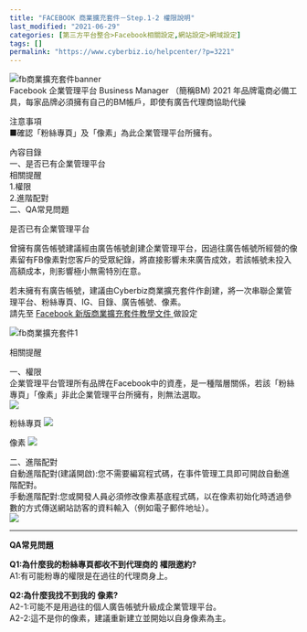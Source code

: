 ```yaml
---
title: "FACEBOOK 商業擴充套件－Step.1-2 權限說明"
last_modified: "2021-06-29"
categories: [第三方平台整合>Facebook相關設定,網站設定>網域設定]
tags: []
permalink: "https://www.cyberbiz.io/helpcenter/?p=3221"
---
```


![fb商業擴充套件banner](https://www.cyberbiz.io/support/wp-content/uploads/2021/06/商業擴充套件-權限問題01.jpg)  
Facebook 企業管理平台 Business Manager （簡稱BM) 2021
年品牌電商必備工具，每家品牌必須擁有自己的BM帳戶，即使有廣告代理商協助代操  

注意事項  
■確認「粉絲專頁」及「像素」為此企業管理平台所擁有。  

內容目錄  
一、是否已有企業管理平台  
相關提醒  
1.權限  
2.進階配對  
二、QA常見問題  

是否已有企業管理平台



曾擁有廣告帳號建議經由廣告帳號創建企業管理平台，因過往廣告帳號所經營的像素留有FB像素對您客戶的受眾紀錄，將直接影響未來廣告成效，若該帳號未投入高額成本，則影響極小無需特別在意。  

若未擁有有廣告帳號，建議由Cyberbiz商業擴充套件作創建，將一次串聯企業管理平台、粉絲專頁、IG、目錄、廣告帳號、像素。  
請先至 [ Facebook 新版商業擴充套件教學文件 ](https://www.cyberbiz.io/helpcenter/?p=2870) 做設定  

![fb商業擴充套件1](https://www.cyberbiz.io/support/wp-content/uploads/2021/06/商業擴充套件-權限問題2.png)  

相關提醒  

一、權限  
企業管理平台管理所有品牌在Facebook中的資產，是一種階層關係，若該「粉絲專頁」「像素」非此企業管理平台所擁有，則無法選取。  
![](https://www.cyberbiz.io/support/wp-content/uploads/2021/06/商業擴充套件-權限問題3.png)  

粉絲專頁 ![](https://www.cyberbiz.io/support/wp-content/uploads/2021/06/商業擴充套件-權限問題4.png)  

像素 ![](https://www.cyberbiz.io/support/wp-content/uploads/2021/06/商業擴充套件-權限問題5.png)  

二、進階配對  
自動進階配對(建議開啟):您不需要編寫程式碼，在事件管理工具即可開啟自動進階配對。  
手動進階配對:您或開發人員必須修改像素基底程式碼，以在像素初始化時透過參數的方式傳送網站訪客的資料輸入（例如電子郵件地址）。  
![](https://www.cyberbiz.io/support/wp-content/uploads/2021/06/商業擴充套件-權限問題6.png)  


* * *

**QA常見問題**

**Q1:為什麼我的粉絲專頁都收不到代理商的 權限邀約?**  
A1:有可能粉專的權限是在過往的代理商身上。  

**Q2:為什麼我找不到我的 像素?**  
A2-1:可能不是用過往的個人廣告帳號升級成企業管理平台。  
A2-2:這不是你的像素，建議重新建立並開始以自身像素為主。  

